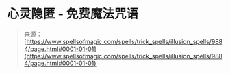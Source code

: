 <!--yml

category: 未分类

date: 2024-06-12 18:46:17

-->

# 心灵隐匿 - 免费魔法咒语

> 来源：[https://www.spellsofmagic.com/spells/trick_spells/illusion_spells/9884/page.html#0001-01-01](https://www.spellsofmagic.com/spells/trick_spells/illusion_spells/9884/page.html#0001-01-01)

